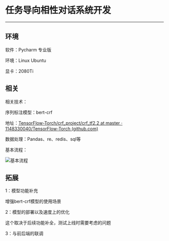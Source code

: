 # 任务导向相性对话系统开发

------





## 环境

软件：Pycharm 专业版

环境：Linux Ubuntu

显卡：2080Ti



## 相关

相关技术：

序列标注模型：bert-crf

地址：[TensorFlow-Torch/crf_project/crf_tf2.2 at master · 1148330040/TensorFlow-Torch (github.com)](https://github.com/1148330040/TensorFlow-Torch/tree/master/crf_project/crf_tf2.2)

数据处理：Pandas、re、redis、sql等

基本流程：

![基本流程](E:\tang_cvs\image-folder\基本流程.png)

## 拓展

1：模型功能补充

增强bert-crf模型的使用场景



2：模型的部署以及速度上的优化

这个取决于后续功能补全，测试上线时需要考虑的问题



3：与前后端的联调